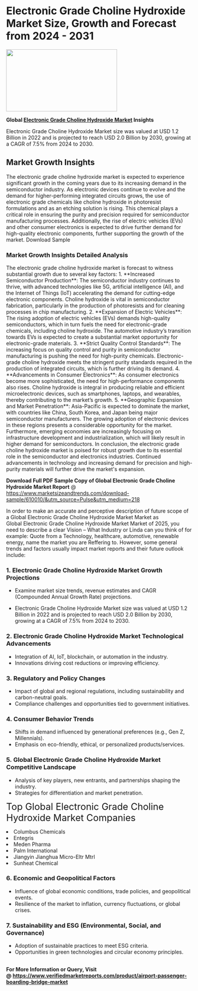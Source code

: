 <H1>Electronic Grade Choline Hydroxide Market Size, Growth and Forecast from 2024 - 2031</H1><img class="aligncenter size-medium wp-image-584254" src="https://thirdeyenews.in/wp-content/uploads/2024/09/Global-Market-Research-300x168.jpeg" alt="" width="300" height="168" /><p><strong>Global&nbsp;<a href="https://www.marketsizeandtrends.com/download-sample/610010/&amp;utm_source=Pulse&amp;utm_medium=218">Electronic Grade Choline Hydroxide Market</a> Insights</strong></p><p>Electronic Grade Choline Hydroxide Market size was valued at USD 1.2 Billion in 2022 and is projected to reach USD 2.0 Billion by 2030, growing at a CAGR of 7.5% from 2024 to 2030.</p><p><h2>Market Growth Insights</h2> The electronic grade choline hydroxide market is expected to experience significant growth in the coming years due to its increasing demand in the semiconductor industry. As electronic devices continue to evolve and the demand for higher-performing integrated circuits grows, the use of electronic grade chemicals like choline hydroxide in photoresist formulations and as an etching solution is rising. This chemical plays a critical role in ensuring the purity and precision required for semiconductor manufacturing processes. Additionally, the rise of electric vehicles (EVs) and other consumer electronics is expected to drive further demand for high-quality electronic components, further supporting the growth of the market. Download Sample <h3>Market Growth Insights Detailed Analysis</h3> The electronic grade choline hydroxide market is forecast to witness substantial growth due to several key factors: 1. **Increased Semiconductor Production**: The semiconductor industry continues to thrive, with advanced technologies like 5G, artificial intelligence (AI), and the Internet of Things (IoT) accelerating the demand for cutting-edge electronic components. Choline hydroxide is vital in semiconductor fabrication, particularly in the production of photoresists and for cleaning processes in chip manufacturing. 2. **Expansion of Electric Vehicles**: The rising adoption of electric vehicles (EVs) demands high-quality semiconductors, which in turn fuels the need for electronic-grade chemicals, including choline hydroxide. The automotive industry’s transition towards EVs is expected to create a substantial market opportunity for electronic-grade materials. 3. **Strict Quality Control Standards**: The increasing focus on quality control and purity in semiconductor manufacturing is pushing the need for high-purity chemicals. Electronic-grade choline hydroxide meets the stringent purity standards required in the production of integrated circuits, which is further driving its demand. 4. **Advancements in Consumer Electronics**: As consumer electronics become more sophisticated, the need for high-performance components also rises. Choline hydroxide is integral in producing reliable and efficient microelectronic devices, such as smartphones, laptops, and wearables, thereby contributing to the market’s growth. 5. **Geographic Expansion and Market Penetration**: Asia-Pacific is expected to dominate the market, with countries like China, South Korea, and Japan being major semiconductor manufacturers. The growing adoption of electronic devices in these regions presents a considerable opportunity for the market. Furthermore, emerging economies are increasingly focusing on infrastructure development and industrialization, which will likely result in higher demand for semiconductors. In conclusion, the electronic grade choline hydroxide market is poised for robust growth due to its essential role in the semiconductor and electronics industries. Continued advancements in technology and increasing demand for precision and high-purity materials will further drive the market's expansion. </p><p><span class=""><strong>Download Full PDF Sample Copy of Global Electronic Grade Choline Hydroxide Market Report</strong> @ <a href="https://www.marketsizeandtrends.com/download-sample/610010/&amp;utm_source=Pulse&amp;utm_medium=218" target="_blank">https://www.marketsizeandtrends.com/download-sample/610010/&amp;utm_source=Pulse&amp;utm_medium=218</a></span></p><p>In order to make an accurate and perceptive description of future scope of a Global&nbsp;Electronic Grade Choline Hydroxide Market Market as Global&nbsp;Electronic Grade Choline Hydroxide Market Market of 2025, you need to describe a clear Vision &ndash; What Industry or Linda can you think of for example: Quote from a Technology, healthcare, automotive, renewable energy, name the market you are Reffering to. However, some general trends and factors usually impact market reports and their future outlook include:</p><h3>1.&nbsp;<strong>Electronic Grade Choline Hydroxide Market Growth Projections</strong></h3><ul><li>Examine market size trends, revenue estimates and CAGR (Compounded Annual Growth Rate) projections.</li><li><p>Electronic Grade Choline Hydroxide Market size was valued at USD 1.2 Billion in 2022 and is projected to reach USD 2.0 Billion by 2030, growing at a CAGR of 7.5% from 2024 to 2030.</p></li></ul><h3>2.&nbsp;<strong>Electronic Grade Choline Hydroxide Market Technological Advancements</strong></h3><ul><li>Integration of AI, IoT, blockchain, or automation in the industry.</li><li>Innovations driving cost reductions or improving efficiency.</li></ul><h3>3.&nbsp;<strong>Regulatory and Policy Changes</strong></h3><ul><li>Impact of global and regional regulations, including sustainability and carbon-neutral goals.</li><li>Compliance challenges and opportunities tied to government initiatives.</li></ul><h3>4.&nbsp;<strong>Consumer Behavior Trends</strong></h3><ul><li>Shifts in demand influenced by generational preferences (e.g., Gen Z, Millennials).</li><li>Emphasis on eco-friendly, ethical, or personalized products/services.</li></ul><h3>5.&nbsp;<strong>Global Electronic Grade Choline Hydroxide Market Competitive Landscape</strong></h3><ul><li>Analysis of key players, new entrants, and partnerships shaping the industry.</li><li>Strategies for differentiation and market penetration.</li></ul><p data-pm-slice="1 1 []"><span style="color: inherit; font-family: inherit; font-size: 25px;">Top Global Electronic Grade Choline Hydroxide Market Companies</span></p><div class="" data-test-id=""><p><li>Columbus Chemicals</li><li> Entegris</li><li> Meden Pharma</li><li> Palm International</li><li> Jiangyin Jianghua Micro-Eltr Mtrl</li><li> Sunheat Chemical</li></p></div><h3>6.&nbsp;<strong>Economic and Geopolitical Factors</strong></h3><ul><li>Influence of global economic conditions, trade policies, and geopolitical events.</li><li>Resilience of the market to inflation, currency fluctuations, or global crises.</li></ul><h3>7.&nbsp;<strong>Sustainability and ESG (Environmental, Social, and Governance)</strong></h3><ul><li>Adoption of sustainable practices to meet ESG criteria.</li><li>Opportunities in green technologies and circular economy principles.</li></ul><h2><strong style="font-size: 14px;">For More Information or Query, Visit @&nbsp;</strong><a style="background-color: #ffffff; font-size: 14px;" href="https://www.marketsizeandtrends.com/report/electronic-grade-choline-hydroxide-market/" target="_blank">https://www.verifiedmarketreports.com/product/airport-passenger-boarding-bridge-market</a></h2>
